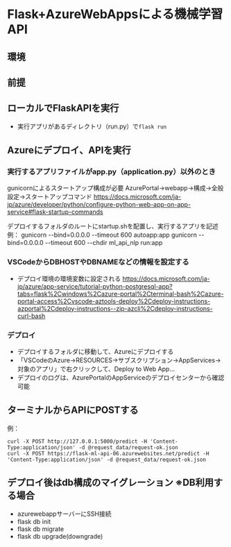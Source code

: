 # Flask+AzureWebAppsによる機械学習API

## 環境

## 前提

## ローカルでFlaskAPIを実行
- 実行アプリがあるディレクトリ（run.py）で`flask run`

## Azureにデプロイ、APIを実行

### 実行するアプリファイルがapp.py（application.py）以外のとき
gunicornによるスタートアップ構成が必要
AzurePortal→webapp→構成→全般設定→スタートアップコマンド
https://docs.microsoft.com/ja-jp/azure/developer/python/configure-python-web-app-on-app-service#flask-startup-commands

デプロイするフォルダのルートにstartup.shを配置し、実行するアプリを記述
例：
gunicorn --bind=0.0.0.0 --timeout 600 autoapp:app
gunicorn --bind=0.0.0.0 --timeout 600 --chdir ml_api_nlp run:app

### VSCodeからDBHOSTやDBNAMEなどの情報を設定する
- デプロイ環境の環境変数に設定される
https://docs.microsoft.com/ja-jp/azure/app-service/tutorial-python-postgresql-app?tabs=flask%2Cwindows%2Cazure-portal%2Cterminal-bash%2Cazure-portal-access%2Cvscode-aztools-deploy%2Cdeploy-instructions-azportal%2Cdeploy-instructions--zip-azcli%2Cdeploy-instructions-curl-bash

### デプロイ
- デプロイするフォルダに移動して、Azureにデプロイする
- 「VSCodeのAzure→RESOURCES→サブスクリプション→AppServices→対象のアプリ」で右クリックして、Deploy to Web App...
- デプロイのログは、AzurePortalのAppServiceのデプロイセンターから確認可能

## ターミナルからAPIにPOSTする
例：
```
curl -X POST http://127.0.0.1:5000/predict -H 'Content-Type:application/json' -d @request_data/request-ok.json
curl -X POST https://flask-ml-api-06.azurewebsites.net/predict -H 'Content-Type:application/json' -d @request_data/request-ok.json
```

## デプロイ後はdb構成のマイグレーション ※DB利用する場合
- azurewebappサーバーにSSH接続
- flask db init
- flask db migrate
- flask db upgrade(downgrade)